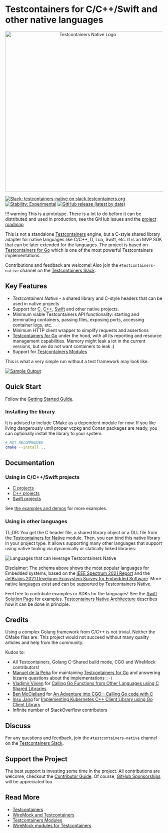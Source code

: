 # Testcontainers for C/C++/Swift and other native languages

<p align="center">
  <img width="512px" src="docs/images/logo/logo_testcontainers_native_wide.png" alt="Testcontainers Native Logo"/>
</p>

[![Slack: testcontainers-native on slack.testcontainers.org](https://img.shields.io/badge/Slack-%23testcontainers%E2%80%94native-brightgreen?style=flat&logo=slack)](https://slack.testcontainers.org/)
[![Stability: Experimental](https://masterminds.github.io/stability/experimental.svg)](https://masterminds.github.io/stability/experimental.html)
[![GitHub release (latest by date)](https://img.shields.io/github/v/release/testcontainers/testcontainers-native)](https://github.com/testcontainers/testcontainers-native/releases)

!!! warning
    This is a prototype.
    There is a lot to do before it can be distributed and used in production, see the GitHub Issues
    and the [project roadmap](./ROADMAP.md)

This is not a standalone [Testcontainers](https://testcontainers.org/) engine,
but a C-style shared library adapter for native languages like C/C++, D, Lua, Swift, etc.
It is an MVP SDK that can be later extended for the languages.
The project is based on [Testcontainers for Go](https://golang.testcontainers.org/)
which is one of the most powerful Testcontainers implementations.

Contributions and feedback are welcome!
Also join the `#testcontainers-native` channel on the [Testcontainers Slack](https://slack.testcontainers.org/).

## Key Features

- _Testcontainers Native_ - a shared library and C-style headers that can be used in native projects
- Support for [C](./docs/c/README.md), [C++](./docs/cpp/README.md), [Swift](./docs/swift/README.md) and other native projects.
- Minimum viable Testcontainers API functionality:
  starting and terminating containers, passing files, exposing ports,
  accessing container logs, etc.
- Minimum HTTP client wrapper to simplify requests and assertions
- [Testcontainers for Go](https://golang.testcontainers.org/) under the hood, with all its reporting and resource management capabilities.
  Memory might leak a lot in the current versions, but we do not want containers to leak :)
- Support for [Testcontainers Modules](./modules/README.md)

This is what a very simple run without a test framework may look like.

[![Sample Output](./demo/wiremock/sample_output.png)](./demo/wiremock/README.md)

## Quick Start

Follow the [Getting Started Guide](./docs/getting-started.md).

### Installing the library

It is advised to include CMake as a dependent module for now.
If you like living dangerously until proper vcpkg and Conan packages are ready,
you can optionally install the library to your system:

```bash
# NOT RECOMMENDED
cmake --install ..
```

## Documentation

### Using in C/C++/Swift projects

- [C projects](./docs/c/README.md)
- [C++ projects](./docs/cpp/README.md)
- [Swift projects](./docs/swift/README.md)

See [the examples and demos](./demo/README.md) for more examples.

### Using in other languages

TL;DR: You get the C header file, a shared library object or a DLL file from the
[Testcontainers for Native](./docs/c/README.md) module.
Then, you can bind this native library in your project type.
It allows supporting many other languages that support using
native tooling via dynamically or statically linked libraries:

![Languages that can leverage Testcontainers Native](docs/images/supported-languages.png)

Disclaimer:
The schema above shows the most popular languages for Embedded systems,
based on the
[IEEE Spectrum 2021 Report](https://spectrum.ieee.org/top-programming-languages-2021)
and the [JetBrains 2021 Developer Ecosystem Survey for Embedded Software](https://www.jetbrains.com/lp/devecosystem-2021/embedded/).
More native languages exist and can be supported by Testcontainers Native.

Feel free to contribute examples or SDKs for the languages!
See the [Swift Solution Page](./docs/swift/README.md) for examples.
[Testcontainers Native Architecture](./docs/architecture/README.md)
describes how it can be done in principle.

## Credits

Using a complex Golang framework from C/C++ is not trivial.
Neither the CMake files are.
This project would not succeed without many quality articles
and help from the community.

Kudos to:

- All Testcontainers, Golang C-Shared build mode, CGO and WireMock contributors!
- [Manuel de la Peña](https://github.com/mdelapenya) for maintaining [Testcontainers for Go](https://github.com/testcontainers/testcontainers-go) and answering bizarre questions about the implementations `:-)`
- [Vladimir Vivien](https://github.com/vladimirvivien) for
  [Calling Go Functions from Other Languages using C Shared Libraries](https://github.com/vladimirvivien/go-cshared-examples)
- [Ben McClelland](https://twitter.com/hpc_ben) for
   [An Adventure into CGO - Calling Go code with C](https://medium.com/@ben.mcclelland/an-adventure-into-cgo-calling-go-code-with-c-b20aa6637e75)
- [Insu Jang](https://github.com/insujang) for
  [Implementing Kubernetes C++ Client Library using Go Client Library](https://insujang.github.io/2019-11-28/implementing-kubernetes-cpp-client-library)
- Infinite number of StackOverflow contributors

## Discuss

For any questions and feedback,
join the `#testcontainers-native` channel on the [Testcontainers Slack](https://slack.testcontainers.org/).

## Support the Project

The best support is investing some time in the project.
All contributions are welcome, checkout the [Contributor Guide](./CONTRIBUTING.md).
Of course, [GitHub Sponsorships](https://github.com/sponsors/oleg-nenashev) will be appreciated too.

## Read More

- [Testcontainers](https://testcontainers.org/)
- [WireMock and Testcontainers](https://wiremock.org/docs/solutions/testcontainers/)
- [Testcontainers Modules](https://testcontainers.com/modules)
- [WireMock modules for Testcontainers](https://testcontainers.com/modules/wiremock/)
